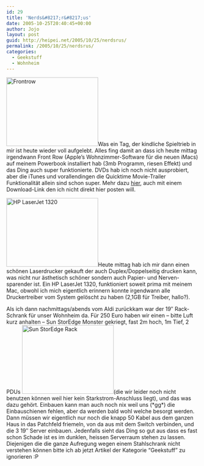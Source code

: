 ```yaml
---
id: 29
title: 'Nerds&#8217;r&#8217;us'
date: 2005-10-25T20:40:45+00:00
author: Jojo
layout: post
guid: http://heipei.net/2005/10/25/nerdsrus/
permalink: /2005/10/25/nerdsrus/
categories:
  - Geekstuff
  - Wohnheim
---
```

[<img src="http://static.flickr.com/25/55989810_570a85fc0a_m.jpg" width="240" height="180" alt="Frontrow" class="alignleft" />](https://secure.flickr.com/photos/heipei/55989810/ "Photo Sharing")Was ein Tag, der kindliche Spieltrieb in mir ist heute wieder voll aufgelebt. Alles fing damit an dass ich heute mittag irgendwann Front Row (Apple&#8217;s Wohnzimmer-Software für die neuen iMacs) auf meinem Powerbook installiert hab (3mb Programm, riesen Effekt) und das Ding auch super funktionierte. DVDs hab ich noch nicht ausprobiert, aber die iTunes und vorallendingen die Quicktime Movie-Trailer Funktionalität allein sind schon super. Mehr dazu [hier](http://thefifthrule.com/T5R/?p=76), auch mit einem Download-Link den ich nicht direkt hier posten will.
  
[<img src="http://static.flickr.com/32/56034977_35097d84bd_m.jpg" width="240" height="180" alt="HP LaserJet 1320" class="alignleft" />](https://secure.flickr.com/photos/heipei/56034977/ "Photo Sharing")Heute mittag hab ich mir dann einen schönen Laserdrucker gekauft der auch Duplex/Doppelseitig drucken kann, was nicht nur ästhetisch schöner sondern auch Papier- und Nerven-sparender ist. Ein HP LaserJet 1320, funktioniert soweit prima mit meinem Mac, obwohl ich mich eigentlich erinnern konnte irgendwann alle Druckertreiber vom System gelöscht zu haben (2,1GB für Treiber, hallo?).
  
Als ich dann nachmittags/abends vom Aldi zurückkam war der 19&#8243; Rack-Schrank für unser Wohnheim da. Für 250 Euro haben wir einen &#8211; bitte Luft kurz anhalten &#8211; Sun StorEdge Monster gekriegt, fast 2m hoch, 1m Tief, 2 PDUs [<img src="http://static.flickr.com/25/56034835_8c5dda204c_m.jpg" width="240" height="180" alt="Sun StorEdge Rack" class="alignleft" />](https://secure.flickr.com/photos/heipei/56034835/ "Photo Sharing")(die wir leider noch nicht benutzen können weil hier kein Starkstrom-Anschluss liegt), und das was dazu gehört. Einbauen kann man auch noch nix weil uns (\*gg\*) die Einbauschienen fehlen, aber da werden bald wohl welche besorgt werden. Dann müssen wir eigentlich nur noch die knapp 50 Kabel aus dem ganzen Haus in das Patchfeld friemeln, von da aus mit dem Switch verbinden, und die 3 19&#8243; Server einbauen. Jedenfalls sieht das Ding so gut aus dass es fast schon Schade ist es im dunklen, heissen Serverraum stehen zu lassen. Diejenigen die die ganze Aufregung wegen einem Stahlschrank nicht verstehen können bitte ich ab jetzt Artikel der Kategorie &#8220;Geekstuff&#8221; zu ignorieren :P